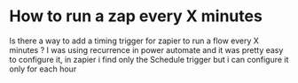 
# How to run a zap every X minutes

Is there a way to add a timing trigger for zapier to run a flow every X minutes ?
I was using recurrence in power automate and it was pretty easy to configure it, in zapier i find only the Schedule trigger but i can configure it only for each hour


        